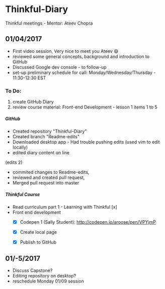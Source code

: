# Thinkful-Diary
Thinkful meetings - Mentor: Ateev Chopra

## 01/04/2017

* First video session, Very nice to meet you Ateev :smile:
* reviewed some general concepts, background and introduction to GitHub
* Discussed Google dev console - to follow-up
* set-up preliminary schedule for call: Monday/Wednesday/Thursday - 11:30-12:30 EST

### To Do: 

1. create GitHub Diary
2. review course material: Front-end Development - lesson 1 items 1 to 5

##### GitHub

* Created repository "Thinkful-Diary"
* Created branch "Readme-edits"
* Downloaded desktop app - Had trouble pushing edits (used vim to edit locally)
* edited diary content on line

(edits 2)

* commited changes to Readme-edits,
* reviewed and created pull request,
* Merged pull request into master

##### Thinkful Course

* Read curriculum part 1 - Learning with Thinkful [x]
* Front end development
  - [X] Codepen 1 (Sally Student): http://codepen.io/aroose/pen/VPYjmP
  - [X] Create local page
  - [X] Publish to GitHub


## 01/-5/2017

* Discuss Capstone?
* Editing repository on desktop?
* reschedule Monday 01/09 session

